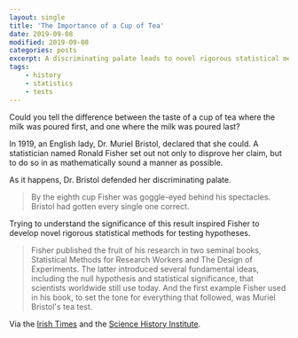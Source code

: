 ```yaml
---
layout: single
title: 'The Importance of a Cup of Tea'
date: 2019-09-08
modified: 2019-09-08
categories: posts
excerpt: A discriminating palate leads to novel rigorous statistical methods
tags:
    - history
    - statistics
    - tests
---
```


Could you tell the difference between the taste of a cup of tea where the milk was poured first,
and one where the milk was poured last?

In 1919, an English lady, Dr. Muriel Bristol, declared that she could.
A statistician named Ronald Fisher set out not only to disprove her claim,
but to do so in as mathematically sound a manner as possible.

As it happens, Dr. Bristol defended her discriminating palate.

> By the eighth cup Fisher was goggle-eyed behind his spectacles. Bristol had gotten every single one correct.

Trying to understand the significance of this result inspired Fisher
to develop novel rigorous statistical methods for testing hypotheses.

> Fisher published the fruit of his research in two seminal books,
> Statistical Methods for Research Workers and The Design of Experiments.
> The latter introduced several fundamental ideas,
> including the null hypothesis and statistical significance,
> that scientists worldwide still use today.
> And the first example Fisher used in his book, to set the tone for everything that followed,
> was Muriel Bristol's tea test.

Via the [Irish Times](https://www.irishtimes.com/news/science/how-a-tea-tasting-test-led-to-a-breakthrough-in-statistics-1.3998786)
and the [Science History Institute](https://www.sciencehistory.org/distillations/ronald-fisher-a-bad-cup-of-tea-and-the-birth-of-modern-statistics).
